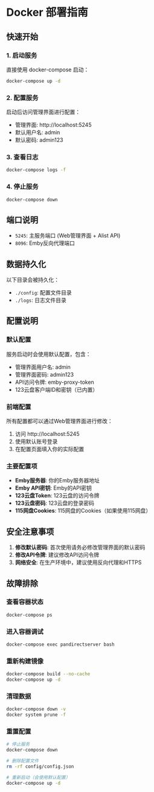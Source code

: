# Docker 部署指南

## 快速开始

### 1. 启动服务

直接使用 docker-compose 启动：
```bash
docker-compose up -d
```

### 2. 配置服务

启动后访问管理界面进行配置：
- 管理界面: http://localhost:5245
- 默认用户名: admin
- 默认密码: admin123

### 3. 查看日志

```bash
docker-compose logs -f
```

### 4. 停止服务

```bash
docker-compose down
```

## 端口说明

- `5245`: 主服务端口 (Web管理界面 + Alist API)
- `8096`: Emby反向代理端口

## 数据持久化

以下目录会被持久化：
- `./config`: 配置文件目录
- `./logs`: 日志文件目录

## 配置说明

### 默认配置

服务启动时会使用默认配置，包含：
- 管理界面用户名: admin
- 管理界面密码: admin123
- API访问令牌: emby-proxy-token
- 123云盘客户端ID和密钥（已内置）

### 前端配置

所有配置都可以通过Web管理界面进行修改：
1. 访问 http://localhost:5245
2. 使用默认账号登录
3. 在配置页面填入你的实际配置

### 主要配置项

- **Emby服务器**: 你的Emby服务器地址
- **Emby API密钥**: Emby的API密钥
- **123云盘Token**: 123云盘的访问令牌
- **123云盘密码**: 123云盘的登录密码
- **115网盘Cookies**: 115网盘的Cookies（如果使用115网盘）

## 安全注意事项

1. **修改默认密码**: 首次使用请务必修改管理界面的默认密码
2. **修改API令牌**: 建议修改API访问令牌
3. **网络安全**: 在生产环境中，建议使用反向代理和HTTPS

## 故障排除

### 查看容器状态
```bash
docker-compose ps
```

### 进入容器调试
```bash
docker-compose exec pandirectserver bash
```

### 重新构建镜像
```bash
docker-compose build --no-cache
docker-compose up -d
```

### 清理数据
```bash
docker-compose down -v
docker system prune -f
```

### 重置配置
```bash
# 停止服务
docker-compose down

# 删除配置文件
rm -rf config/config.json

# 重新启动（会使用默认配置）
docker-compose up -d
```
